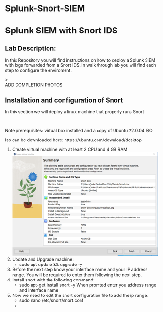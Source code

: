# Splunk-Snort-SIEM


<h1>Splunk SIEM with Snort IDS</h1>

<h2>Lab Description:</h2>
<p>In this Repository you will find instructions on how to deploy a Splunk SIEM with logs forwarded from a Snort IDS. In walk through lab you will find each step to configure the enviroment.</p>><br />
    ADD COMPLETION PHOTOS

<h2>Installation and configuration of Snort</h2>
<p>In this section we will deploy a linux machine that properly runs Snort</p><br />
<p>Note prerequisites: virtual box installed and a copy of Ubuntu 22.0.04 ISO</p>
<p>Iso can be downloaded here: https://ubuntu.com/download/desktop</p>

1. Create virtual machine with at least 2 CPU and 4 GB RAM
   ![Image Alt Text](images/2023-10-09_17-32.png)
2. Update and Upgrade machine:
   - sudo apt update && upgrade -y
3. Before the next step know your interface name and your IP address range. You will be required to enter them following the next step.
4. Install snort with the following command:
   - sudo apt-get install snort -y
   When promted enter you address range and interface name
5. Now we need to edit the snort configuration file to add the ip range.
   - sudo nano /etc/snort/snort.conf
   - 
